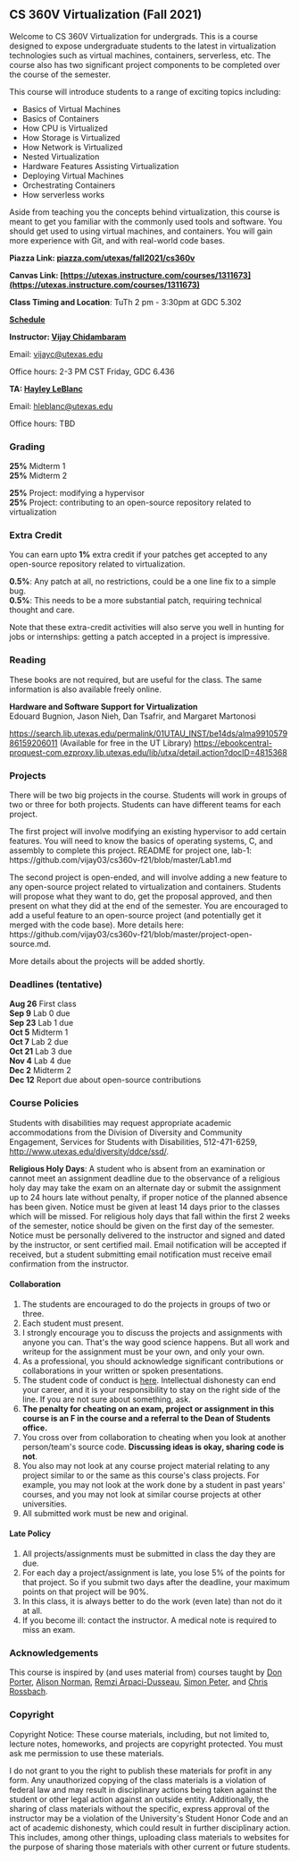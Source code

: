 ## CS 360V Virtualization (Fall 2021)

Welcome to CS 360V Virtualization for undergrads. This is a course designed to expose undergraduate students to the latest in virtualization technologies such as virtual machines, containers, serverless, etc. The course also has two significant project components to be completed over the course of the semester.

 This course will introduce students to
  a range of exciting topics including:
  <ul>
    <li>Basics of Virtual Machines</li>
    <li>Basics of Containers</li>
    <li>How CPU is Virtualized</li>
    <li>How Storage is Virtualized</li>
    <li>How Network is Virtualized</li>
    <li>Nested Virtualization</li>
    <li>Hardware Features Assisting Virtualization</li>
    <li>Deploying Virtual Machines</li>
    <li>Orchestrating Containers</li>
     <li>How serverless works</li>
  </ul>

Aside from teaching you the concepts behind virtualization, this course is meant to get you familiar with the commonly used tools and software. You should get used to using virtual machines, and containers. You will gain more experience with Git, and with real-world code bases.

**Piazza Link: [piazza.com/utexas/fall2021/cs360v](https://piazza.com/utexas/fall2021/cs360v)** 

**Canvas Link: [https://utexas.instructure.com/courses/1311673](https://utexas.instructure.com/courses/1311673)** 

**Class Timing and Location**: TuTh 2 pm - 3:30pm at GDC 5.302

**[Schedule](https://docs.google.com/spreadsheets/d/1TfPkXzGmVUH7mMes5OzxYzTcYGk47QpXV2wNjSGE6R8/edit?usp=sharing)**

**Instructor: [Vijay Chidambaram](https://www.cs.utexas.edu/~vijay/)**

Email: vijayc@utexas.edu

Office hours: 2-3 PM CST Friday, GDC 6.436

**TA: [Hayley LeBlanc](https://www.cs.utexas.edu/~hleblanc/)**

Email: hleblanc@utexas.edu

Office hours: TBD

### Grading 

**25%** Midterm 1 <br>
**25%** Midterm 2 <br>

**25%** Project: modifying a hypervisor <br>
**25%** Project: contributing to an open-source repository related to virtualization <br>

### Extra Credit

You can earn upto **1%** extra credit if your patches get accepted to any open-source repository related to virtualization. 

**0.5%**: Any patch at all, no restrictions, could be a one line fix to a simple bug.<br>
**0.5%**: This needs to be a more substantial patch, requiring technical thought and care. 

Note that these extra-credit activities will also serve you well in hunting for jobs or internships: getting a patch accepted in a project is impressive.

### Reading

These books are not required, but are useful for the class. The same information is also available freely online.

**Hardware and Software Support for Virtualization**<br>
Edouard Bugnion, Jason Nieh, Dan Tsafrir, and Margaret Martonosi

https://search.lib.utexas.edu/permalink/01UTAU_INST/be14ds/alma991057986159206011 (Available for free in the UT Library)
https://ebookcentral-proquest-com.ezproxy.lib.utexas.edu/lib/utxa/detail.action?docID=4815368

### Projects

<p>There will be two big projects in the course. Students will work in
  groups of two or three for both projects. Students can have different teams for each project.</p>

<p>The first project will involve modifying an existing
  hypervisor to add certain features. You will need to know the basics of operating systems,
  C, and assembly to complete this project. README for project one, lab-1:
  https://github.com/vijay03/cs360v-f21/blob/master/Lab1.md </p>

<p>The second project is open-ended, and will involve adding a new
  feature to any open-source project related to virtualization and
  containers. Students will propose what they want to do, get the
  proposal approved, and then present on what they did at the end of
  the semester. You are encouraged to add a useful feature to an
  open-source project (and potentially get it merged with the code
  base). More details here: https://github.com/vijay03/cs360v-f21/blob/master/project-open-source.md. 
</p>

<p>More details about the projects will be added shortly.</p>

### Deadlines (tentative)

**Aug 26** First class <br>
**Sep 9** Lab 0 due <br>
**Sep 23** Lab 1 due <br>
**Oct 5** Midterm 1 <br>
**Oct 7** Lab 2 due <br>
**Oct 21** Lab 3 due <br>
**Nov 4** Lab 4 due <br>
**Dec 2** Midterm 2 <br>
**Dec 12** Report due about open-source contributions <br>

### Course Policies

<p>Students with disabilities may request appropriate academic
accommodations from the Division of Diversity and Community
Engagement, Services for Students with Disabilities, 512-471-6259,
<a href="http://www.utexas.edu/diversity/ddce/ssd/">http://www.utexas.edu/diversity/ddce/ssd/</a>.</p>

<p><b>Religious Holy Days</b>: A student who is absent from an
examination or cannot meet an assignment deadline due to the
observance of a religious holy day may take the exam on an alternate
day or submit the assignment up to 24 hours late without penalty, if
proper notice of the planned absence has been given. Notice must be
given at least 14 days prior to the classes which will be missed. For
religious holy days that fall within the first 2 weeks of the
semester, notice should be given on the first day of the
semester. Notice must be personally delivered to the instructor and
signed and dated by the instructor, or sent certified mail. Email
notification will be accepted if received, but a student submitting
email notification must receive email confirmation from the
instructor.</p>

#### Collaboration 

1. The students are encouraged to do the projects in groups of two or three.
3. Each student must present.
4. I strongly encourage you to discuss the projects and assignments with
anyone you can. That's the way good science happens. But all work and
writeup for the assignment must be your own, and only your own.
5. As a professional, you should acknowledge significant contributions or
collaborations in your written or spoken presentations.
6. The student code of conduct
is <a href="http://www.cs.utexas.edu/users/ear/CodeOfConduct.html">here</a>. Intellectual
dishonesty can end your career, and it is your responsibility to stay
on the right side of the line. If you are not sure about something,
  ask.
7. **The penalty for cheating on an exam, project or assignment in
    this course is an F in the course and a referral to the Dean of
    Students office.**
8. You cross over from collaboration to cheating when you look at
    another person/team's source code. **Discussing ideas is okay,
  sharing code is not**.
9. You also may not look at any course project material relating to
  any project similar to or the same as this course's class
  projects. For example, you may not look at the work done by a
  student in past years' courses, and you may not look at similar
  course projects at other universities.
10. All submitted work must be new and original.

#### Late Policy

1. All projects/assignments must be submitted in class the day they
are due.
2. For each day a project/assignment is late, you lose 5% of the
  points for that project. So if you submit two days after the
  deadline, your maximum points on that project will be 90%.
3. In this class, it is always better to do the work (even late) than not
do it at all.
4. If you become ill: contact the instructor. A medical note is
 required to miss an exam.

### Acknowledgements

This course is inspired by (and uses material from) courses taught
  by <a href="http://www.cs.unc.edu/~porter/">Don
  Porter</a>, <a href="www.cs.utexas.edu/~ans">Alison
  Norman</a>, <a href="http://pages.cs.wisc.edu/~remzi/">Remzi
  Arpaci-Dusseau</a>, <a href="http://www.cs.utexas.edu/~simon/">Simon
  Peter</a>, and <a href="https://www.cs.utexas.edu/~rossbach/">Chris
  Rossbach</a>.
  
### Copyright

<p>Copyright Notice: These course materials, including, but not
  limited to, lecture notes, homeworks, and projects are copyright
  protected.  You must ask me permission to use these materials.</p>

<p>I do not grant to you the right to publish these materials for profit
  in any form. Any unauthorized copying of the class materials is a
  violation of federal law and may result in disciplinary actions
  being taken against the student or other legal action against an
  outside entity. Additionally, the sharing of class materials without
  the specific, express approval of the instructor may be a violation
  of the University's Student Honor Code and an act of academic
  dishonesty, which could result in further disciplinary action. This
  includes, among other things, uploading class materials to websites
  for the purpose of sharing those materials with other current or
  future students.
